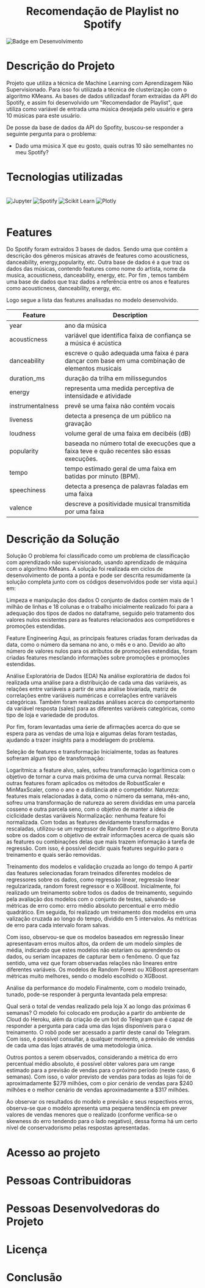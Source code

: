<h1 align='center'> Recomendação de Playlist no Spotify </h1>

<!-- <h4 align="center"> 
    :construction:  Projeto em construção  :construction:
</h4>
 -->

![Badge em Desenvolvimento](http://img.shields.io/static/v1?label=STATUS&message=EM%20DESENVOLVIMENTO&color=GREEN&style=for-the-badge)

# Descrição do Projeto 

Projeto que utiliza a técnica de Machine Learning com Aprendizagem Não Supervisionado. Para isso foi utilizada a técnica de clusterização com o algoritmo KMeans. As bases de dados utilizadasf foram extraídas da API do Spotify, e assim foi desenvolvido um "Recomendador de Playlist", que utiliza como variável de entrada uma música desejada pelo usuário e gera 10 músicas para este usuário.

De posse da base de dados da API do Spofity, buscou-se responder a seguinte pergunta para o problema:

* Dado uma música X que eu gosto, quais outras 10 são semelhantes no meu Spotify?

# Tecnologias utilizadas
<div style="display: inline_block"><br/>
    <img align="center" alt="Jupyter" src="https://img.shields.io/badge/Jupyter-F37626.svg?&style=for-the-badge&logo=Jupyter&logoColor=white" />  
    <img align="center" alt="Spotify" src="https://img.shields.io/badge/Spotify-1ED760?&style=for-the-badge&logo=spotify&logoColor=white" />  
    <img align="center" alt="Scikit Learn" src="https://img.shields.io/badge/scikit_learn-F7931E?style=for-the-badge&logo=scikit-learn&logoColor=white" /> 
    <img align="center" alt="Plotly" src="https://img.shields.io/badge/Plotly-239120?style=for-the-badge&logo=plotly&logoColor=white" />
</div><br/>

# Features
Do Spotify foram extraídos 3 bases de dados. Sendo uma que contêm a descrição dos gêneros músicas através de features como acousticness, danceability, energy,popularity, etc. Outra base de dados é a que traz os dados das músicas, contendo features como nome do artista, nome da musica, acousticness, danceability, energy, etc. Por fim , temos também uma base de dados que traz dados a referência entre os anos e features como acousticness, danceability, energy, etc. 

Logo segue a lista das features analisadas no modelo desenvolvido. 

| Feature  | Description |
| ------------- | ------------- |
| year  | ano da música |
| acousticness  | variável que identifica faixa de confiança se a música é acústica  |
| danceability | escreve o quão adequada uma faixa é para dançar com base em uma combinação de elementos musicais |
| duration_ms | duração da trilha em milissegundos |
| energy | representa uma medida perceptiva de intensidade e atividade |
| instrumentalness |prevê se uma faixa não contém vocais |
| liveness | detecta a presença de um público na gravação |
| loudness | volume geral de uma faixa em decibéis (dB) |
| popularity | baseada no número total de execuções que a faixa teve e quão recentes são essas execuções. |
| tempo | tempo estimado geral de uma faixa em batidas por minuto (BPM). |
| speechiness | detecta a presença de palavras faladas em uma faixa |
| valence | descreve a positividade musical transmitida por uma faixa |

# Descrição da Solução 

Solução 
O problema foi classificado como um problema de classificação com aprendizado não supervisionado,  usando aprendizado de máquina com o algoritmo KMeans. A solução foi realizada em ciclos de desenvolvimento de ponta a ponta e pode ser descrita resumidamente (a solução completa junto com os códigos desenvolvidos pode ser vista aqui.) em:

Limpeza e manipulação dos dados
O conjunto de dados contém mais de 1 milhão de linhas e 18 colunas e o trabalho inicialmente realizado foi para a adequação dos tipos de dados no dataframe, seguido pelo tratamento dos valores nulos existentes para as features relacionados aos competidores e promoções estendidas.

Feature Engineering
Aqui, as principais features criadas foram derivadas da data, como o número da semana no ano, o mês e o ano. Devido ao alto número de valores nulos para os atributos de promoções estendidas, foram criadas features mesclando informações sobre promoções e promoções estendidas.

Análise Exploratória de Dados (EDA)
Na análise exploratória de dados foi realizada uma análise para a distribuição de cada uma das variáveis, as relações entre variáveis a partir de uma análise bivariada, matriz de correlações entre variáveis numéricas e correlações entre variáveis categóricas. Também foram realizadas análises acerca do comportamento da variável resposta (sales) para as diferentes variáveis categóricas, como tipo de loja e variedade de produtos.

Por fim, foram levantadas uma śerie de afirmações acerca do que se espera para as vendas de uma loja e algumas delas foram testadas, ajudando a trazer insights para a modelagem do problema.

Seleção de features e transformação
Inicialmente, todas as features sofreram algum tipo de transformação:

Logarítmica: a feature alvo, sales, sofreu transformação logarítimica com o objetivo de tornar a curva mais próxima de uma curva normal.
Rescala: outras features foram aplicados os métodos de RobustScaler e MinMaxScaler, como o ano e a distância até o competidor.
Natureza: features mais relacionadas à data, como o número da semana, mês-ano, sofreu uma transformação de natureza ao serem divididas em uma parcela cosseno e outra parcela seno, com o objetivo de manter a ideia de ciclicidade destas variáveis
Normalização: nenhuma feature foi normalizada.
Com todas as features devidamente transformadas e rescaladas, utilizou-se um regressor de Random Forest e o algoritmo Boruta sobre os dados com o objetivo de extrair informações acerca de quais são as features ou combinações delas que mais trazem informação à tarefa de regressão. Com isso, é possível decidir quais features seguirão para o treinamento e quais serão removidas.

Treinamento dos modelos e validação cruzada ao longo do tempo
A partir das features selecionadas foram treinados diferentes modelos de regressores sobre os dados, como regressão linear, regressão linear regulzarizada, random forest regressor e o XGBoost. Inicialmente, foi realizado um treinamento sobre todos os dados de treinamento, seguindo pela avaliação dos modelos com o conjunto de testes, salvando-se métricas de erro como: erro médio absoluto percentual e erro médio quadrático. Em seguida, foi realizado um treinamento dos modelos em uma valização cruzada ao longo do tempo, dividido em 5 intervalos. As métricas de erro para cada intervalo foram salvas.

Com isso, observou-se que os modelos baseados em regressão linear apresentavam erros muitos altos, da ordem de um modelo simples de média, indicando que estes modelos não estariam ou aprendendo os dados, ou seriam incapazes de capturar bem o fenômeno. O que faz sentido, uma vez que foram observadas relações não lineares entre diferentes variáveis. Os modelos de Random Forest ou XGBoost apresentam métricas muito melhores, sendo o modelo escolhido o XGBoost.

Análise da performance do modelo
Finalmente, com o modelo treinado, tunado, pode-se responder à pergunta levantada pela empresa:

Qual será o total de vendas realizado pela loja X ao longo das próximas 6 semanas? O modelo foi colocado em produção a partir do ambiente de Cloud do Heroku, além da criação de um bot do Telegram que é capaz de responder a pergunta para cada uma das lojas disponíveis para o treinamento. O robô pode ser acessado a partir deste canal do Telegram. Com isso, é possível consultar, a qualquer momento, a previsão de vendas de cada uma das lojas através de uma metodologia única.

Outros pontos a serem observados, considerando a métrica do erro percentual médio absoluto, é possível obter valores para um range estimado para a previsão de vendas para o próximo período (neste caso, 6 semanas). Com isso, o valor previsto de vendas para todas as lojas foi de aproximadamente $279 milhões, com o pior cenário de vendas para $240 milhões e o melhor cenário de vendas aproximadamente a $317 milhões.



Ao observar os resultados do modelo e previsão e seus respectivos erros, observa-se que o modelo apresenta uma pequena tendência em prever valores de vendas menores que o realizado (conforme verifica-se o skewness do erro tendendo para o lado negativo), dessa forma há um certo nível de conservadorismo pelas respostas apresentadas.
# Acesso ao projeto

# Pessoas Contribuidoras

# Pessoas Desenvolvedoras do Projeto

# Licença

# Conclusão
